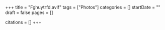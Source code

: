 +++
title = "Fghuytrfd.avif"
tags = ["Photos"]
categories = []
startDate = ""
draft = false
pages = []

citations = []
+++
